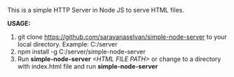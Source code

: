 This is a simple HTTP Server in Node JS to serve HTML files.

**USAGE:**

1. git clone https://github.com/saravanaselvan/simple-node-server to your local directory. Example: C:/server
2. npm install -g C:/server/simple-node-server
3. Run **simple-node-server** *\<HTML FILE PATH\>* or change to a directory with index.html file and run **simple-node-server**
